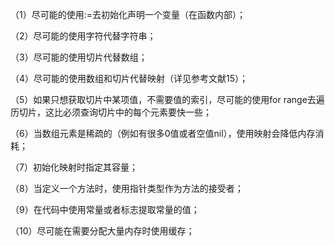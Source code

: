 （1）尽可能的使用:=去初始化声明一个变量（在函数内部）；

（2）尽可能的使用字符代替字符串；

（3）尽可能的使用切片代替数组；

（4）尽可能的使用数组和切片代替映射（详见参考文献15）；

（5）如果只想获取切片中某项值，不需要值的索引，尽可能的使用for range去遍历切片，这比必须查询切片中的每个元素要快一些；

（6）当数组元素是稀疏的（例如有很多0值或者空值nil），使用映射会降低内存消耗；

（7）初始化映射时指定其容量；

（8）当定义一个方法时，使用指针类型作为方法的接受者；

（9）在代码中使用常量或者标志提取常量的值；

（10）尽可能在需要分配大量内存时使用缓存；